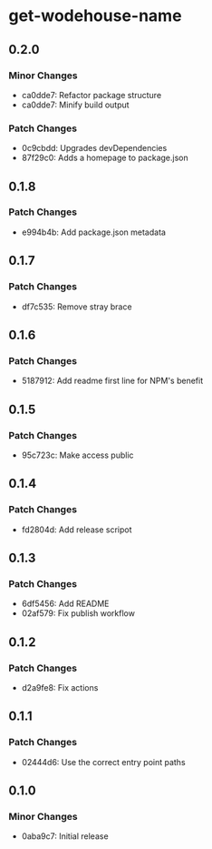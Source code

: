 # get-wodehouse-name

## 0.2.0

### Minor Changes

- ca0dde7: Refactor package structure
- ca0dde7: Minify build output

### Patch Changes

- 0c9cbdd: Upgrades devDependencies
- 87f29c0: Adds a homepage to package.json

## 0.1.8

### Patch Changes

- e994b4b: Add package.json metadata

## 0.1.7

### Patch Changes

- df7c535: Remove stray brace

## 0.1.6

### Patch Changes

- 5187912: Add readme first line for NPM's benefit

## 0.1.5

### Patch Changes

- 95c723c: Make access public

## 0.1.4

### Patch Changes

- fd2804d: Add release scripot

## 0.1.3

### Patch Changes

- 6df5456: Add README
- 02af579: Fix publish workflow

## 0.1.2

### Patch Changes

- d2a9fe8: Fix actions

## 0.1.1

### Patch Changes

- 02444d6: Use the correct entry point paths

## 0.1.0

### Minor Changes

- 0aba9c7: Initial release
